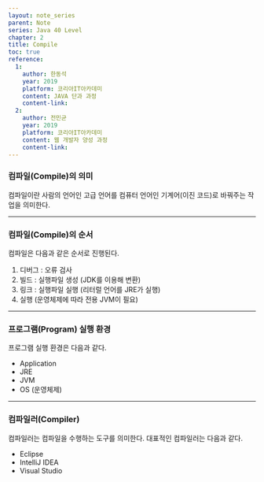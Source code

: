 ```yaml
---
layout: note_series
parent: Note
series: Java 40 Level
chapter: 2
title: Compile
toc: true
reference:
  1:
    author: 한동석
    year: 2019
    platform: 코리아IT아카데미
    content: JAVA 단과 과정
    content-link:
  2:
    author: 전민균
    year: 2019
    platform: 코리아IT아카데미
    content: 웹 개발자 양성 과정
    content-link: 
---
```

### 컴파일(Compile)의 의미

컴파일이란 사람의 언어인 고급 언어를 컴퓨터 언어인 기계어(이진 코드)로 바꿔주는 작업을 의미한다.

---

### 컴파일(Compile)의 순서

컴파일은 다음과 같은 순서로 진행된다.

1. 디버그 : 오류 검사
2. 빌드 : 실행파일 생성 (JDK를 이용해 변환)
3. 링크 : 실행파일 실행 (리터럴 언어를 JRE가 실행)
4. 실행 (운영체제에 따라 전용 JVM이 필요)

---

### 프로그램(Program) 실행 환경

프로그램 실행 환경은 다음과 같다.

- Application
- JRE
- JVM
- OS (운영체제)

---

### 컴파일러(Compiler)

컴파일러는 컴파일을 수행하는 도구를 의미한다. 대표적인 컴파일러는 다음과 같다.

- Eclipse
- IntelliJ IDEA
- Visual Studio
